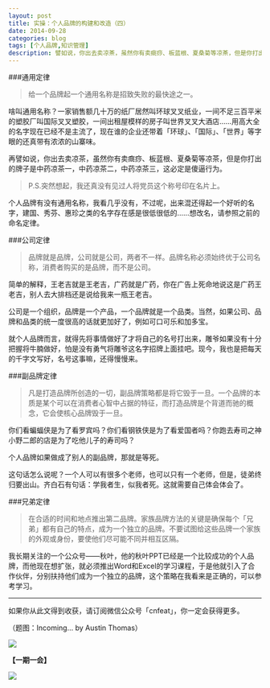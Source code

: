 ```yaml
---
layout: post
title: 实操：个人品牌的构建和改造（四）
date: 2014-09-28
categories: blog
tags: [个人品牌,知识管理]
description: 譬如说，你出去卖凉茶，虽然你有卖癍痧、板蓝根、夏桑菊等凉茶，但是你打出的牌子是中药凉茶一，中药凉茶二，中药凉茶三，这必定是傻逼行为。
---
```


###通用定律

>给一个品牌起一个通用名称是招致失败的最快途之一。

啥叫通用名称？一家销售额几十万的纸厂居然叫环球叉叉纸业，一间不足三百平米的塑胶厂叫国际叉叉塑胶，一间出租屋模样的房子叫世界叉叉大酒店……用高大全的名字现在已经不是主流了，现在谁的企业还带着「环球」、「国际」、「世界」等字眼的还真带有浓浓的山寨味。

再譬如说，你出去卖凉茶，虽然你有卖癍痧、板蓝根、夏桑菊等凉茶，但是你打出的牌子是中药凉茶一，中药凉茶二，中药凉茶三，这必定是傻逼行为。

>P.S.突然想起，我还真没有见过人将党员这个称号印在名片上。

个人品牌有没有通用名称，我看几乎没有，不过呢，出来混还得起一个好听的名字，建国、秀芬、惠珍之类的名字存在感是很低很低的……想改名，请参照之前的命名定律。

###公司定律

>品牌就是品牌，公司就是公司，两者不一样。品牌名称必须始终优于公司名称，消费者购买的是品牌，而不是公司。

简单的解释，王老吉就是王老吉，广药就是广药，你在广告上死命地说这是广药王老吉，别人去大排档还是说给我来一瓶王老吉。

公司是一个组织，品牌是一个产品，一个品牌就是一个品类。当然，如果公司、品牌和品类的统一度很高的话就更加好了，例如可口可乐和加多宝。

就个人品牌而言，就得先将事情做好了才将自己的名号打出来，雕爷如果没有十分把握将牛腩做好，怕是没有勇气将雕爷这名字招牌上面挂吧。现今，我也是把每天的千字文写好，名号这事嘛，还得慢慢来。

###副品牌定律

>凡是打造品牌所创造的一切，副品牌策略都是将它毁于一旦。一个品牌的本质是某个可以在消费者心智中占据的特征，而打造品牌是个背道而驰的概念，它会使核心品牌毁于一旦。

你们看蝙蝠侠是为了看罗宾吗？你们看钢铁侠是为了看爱国者吗？你跑去寿司之神小野二郎的店是为了吃他儿子的寿司吗？

个人品牌如果做成了别人的副品牌，那就是等死。

这句话怎么说呢？一个人可以有很多个老师，也可以只有一个老师，但是，徒弟终归要出山。齐白石有句话：学我者生，似我者死。这就需要自己体会体会了。

###兄弟定律

>在合适的时间和地点推出第二品牌。家族品牌方法的关键是确保每个「兄弟」都有自己的特点，成为一个独立的品牌。不要试图给这些品牌一个家族的外观或身份，要使他们尽可能不同并相互区隔。

我长期关注的一个公众号——秋叶，他的秋叶PPT已经是一个比较成功的个人品牌，而他现在想扩张，就必须推出Word和Excel的学习课程，于是他就引入了合作伙伴，分别扶持他们成为一个独立的品牌，这个策略在我看来是正确的，可以参考学习。

---

如果你从此文得到收获，请订阅微信公众号「cnfeat」，你一定会获得更多。

（题图：Incoming... by Austin Thomas）

![](http://cnfeat.qiniudn.com/signitrue-2014-09-24.jpg)

**【一期一会】**

![](http://cnfeat.qiniudn.com/lg_8.jpg)
























